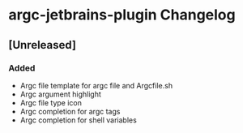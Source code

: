 <!-- Keep a Changelog guide -> https://keepachangelog.com -->

# argc-jetbrains-plugin Changelog

## [Unreleased]

### Added
- Argc file template for argc file and Argcfile.sh
- Argc argument highlight
- Argc file type icon
- Argc completion for argc tags
- Argc completion for shell variables
